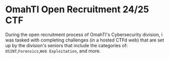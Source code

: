 # OmahTI Open Recruitment 24/25 CTF

During the open recruitment process of OmahTI's Cybersecurity division, i was tasked with completing challenges (in a hosted CTFd web) that are set up by the division's seniors that include the categories of:
`OSINT`,`Forensics`,`Web Exploitation`, and more.
